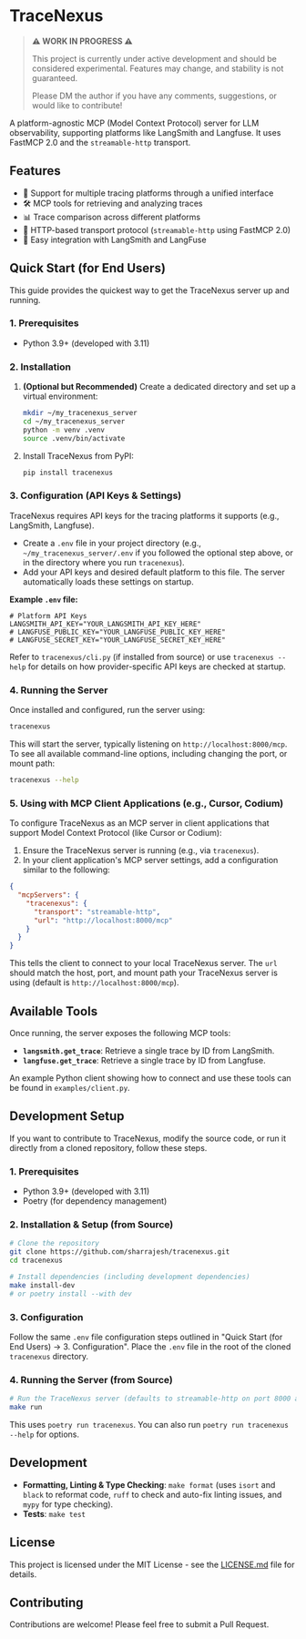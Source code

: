 # TraceNexus

> **⚠️ WORK IN PROGRESS ⚠️**
>
> This project is currently under active development and should be considered experimental. 
> Features may change, and stability is not guaranteed.
>
> Please DM the author if you have any comments, suggestions, or would like to contribute!

A platform-agnostic MCP (Model Context Protocol) server for LLM observability, supporting platforms like LangSmith and Langfuse. It uses FastMCP 2.0 and the `streamable-http` transport.

## Features

- 🔄 Support for multiple tracing platforms through a unified interface
- 🛠️ MCP tools for retrieving and analyzing traces
- 📊 Trace comparison across different platforms
- 🔌 HTTP-based transport protocol (`streamable-http` using FastMCP 2.0)
- 🧩 Easy integration with LangSmith and LangFuse

## Quick Start (for End Users)

This guide provides the quickest way to get the TraceNexus server up and running.

### 1. Prerequisites

- Python 3.9+ (developed with 3.11)

### 2. Installation

1.  **(Optional but Recommended)** Create a dedicated directory and set up a virtual environment:
    ```bash
    mkdir ~/my_tracenexus_server
    cd ~/my_tracenexus_server
    python -m venv .venv
    source .venv/bin/activate
    ```

2.  Install TraceNexus from PyPI:
    ```bash
    pip install tracenexus
    ```

### 3. Configuration (API Keys & Settings)

TraceNexus requires API keys for the tracing platforms it supports (e.g., LangSmith, Langfuse).

- Create a `.env` file in your project directory (e.g., `~/my_tracenexus_server/.env` if you followed the optional step above, or in the directory where you run `tracenexus`).
- Add your API keys and desired default platform to this file. The server automatically loads these settings on startup.

**Example `.env` file:**

```env
# Platform API Keys
LANGSMITH_API_KEY="YOUR_LANGSMITH_API_KEY_HERE"
# LANGFUSE_PUBLIC_KEY="YOUR_LANGFUSE_PUBLIC_KEY_HERE"
# LANGFUSE_SECRET_KEY="YOUR_LANGFUSE_SECRET_KEY_HERE"
```

Refer to `tracenexus/cli.py` (if installed from source) or use `tracenexus --help` for details on how provider-specific API keys are checked at startup.

### 4. Running the Server

Once installed and configured, run the server using:
```bash
tracenexus
```

This will start the server, typically listening on `http://localhost:8000/mcp`.
To see all available command-line options, including changing the port, or mount path:
```bash
tracenexus --help
```

### 5. Using with MCP Client Applications (e.g., Cursor, Codium)

To configure TraceNexus as an MCP server in client applications that support Model Context Protocol (like Cursor or Codium):

1.  Ensure the TraceNexus server is running (e.g., via `tracenexus`).
2.  In your client application's MCP server settings, add a configuration similar to the following:

```json
{
  "mcpServers": {
    "tracenexus": {
      "transport": "streamable-http",
      "url": "http://localhost:8000/mcp" 
    }
  }
}
```

This tells the client to connect to your local TraceNexus server. The `url` should match the host, port, and mount path your TraceNexus server is using (default is `http://localhost:8000/mcp`).

## Available Tools

Once running, the server exposes the following MCP tools:

-   **`langsmith.get_trace`**: Retrieve a single trace by ID from LangSmith.
-   **`langfuse.get_trace`**: Retrieve a single trace by ID from Langfuse.

An example Python client showing how to connect and use these tools can be found in `examples/client.py`.

## Development Setup

If you want to contribute to TraceNexus, modify the source code, or run it directly from a cloned repository, follow these steps.

### 1. Prerequisites

- Python 3.9+ (developed with 3.11)
- Poetry (for dependency management)

### 2. Installation & Setup (from Source)

```bash
# Clone the repository
git clone https://github.com/sharrajesh/tracenexus.git
cd tracenexus

# Install dependencies (including development dependencies)
make install-dev
# or poetry install --with dev
```

### 3. Configuration
Follow the same `.env` file configuration steps outlined in "Quick Start (for End Users) -> 3. Configuration". Place the `.env` file in the root of the cloned `tracenexus` directory.

### 4. Running the Server (from Source)

```bash
# Run the TraceNexus server (defaults to streamable-http on port 8000 at /mcp)
make run
```
This uses `poetry run tracenexus`. You can also run `poetry run tracenexus --help` for options.

## Development

- **Formatting, Linting & Type Checking**: `make format` (uses `isort` and `black` to reformat code, `ruff` to check and auto-fix linting issues, and `mypy` for type checking).
- **Tests**: `make test`

## License

This project is licensed under the MIT License - see the [LICENSE.md](LICENSE.md) file for details.

## Contributing

Contributions are welcome! Please feel free to submit a Pull Request.
